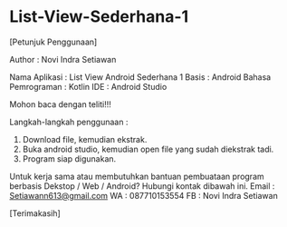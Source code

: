 # List-View-Sederhana-1

[Petunjuk Penggunaan]

Author : Novi Indra Setiawan

Nama Aplikasi : List View Android Sederhana 1
Basis : Android
Bahasa Pemrograman : Kotlin
IDE : Android Studio

Mohon baca dengan teliti!!!

Langkah-langkah penggunaan :
1. Download file, kemudian ekstrak.
2. Buka android studio, kemudian open file yang sudah diekstrak tadi.
3. Program siap digunakan.

Untuk kerja sama atau membutuhkan bantuan pembuataan program berbasis Dekstop / Web / Android? Hubungi kontak dibawah ini.
Email : Setiawann613@gmail.com
WA : 087710153554
FB : Novi Indra Setiawan

[Terimakasih]
